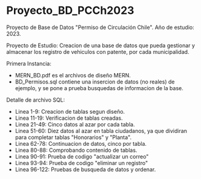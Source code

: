 # Proyecto_BD_PCCh2023
Proyecto de Base de Datos "Permiso de Circulación Chile".
Año de estudio: 2023.

Proyecto de Estudio: Creacion de una base de datos que pueda gestionar y almacenar los registro de vehiculos con patente, por cada municipalidad.

Primera Instancia:
  -  MERN_BD.pdf es el archivos de diseño MERN.
  -  BD_Permisos.sql contiene una insercion de datos (no reales) de ejemplo, y se pone a prueba busquedas de informacion de la base.

Detalle de archivo SQL:
  -  Linea 1-9:     Creacion de tablas segun diseño.
  -  Linea 11-19:   Verificacion de tablas creadas.
  -  Linea 21-49:   Cinco datos al azar por cada tabla.
  -  Linea 51-60:   Diez datos al azar en tabla ciudadanos, ya que dividiran para completar tablas "Honorarios" y "Planta".
  -  Linea 62-78:   Continuacion de datos, cinco por tabla.
  -  Linea 80-88:   Comprobando contenido de tablas.
  -  Linea 90-91:   Prueba de codigo "actualizar un correo"
  -  Linea 93-94:   Prueba de codigo "eliminar un registro"
  -  Linea 96-122:  Pruebas de busqueda de datos y ordenar.
